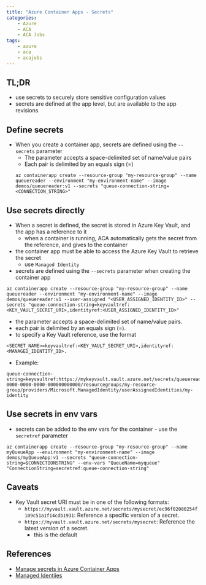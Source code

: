 ```yaml
---
title: "Azure Container Apps - Secrets"
categories:
    - Azure
    - ACA
    - ACA Jobs
tags:
    - azure
    - aca
    - acajobs
---
```


## TL;DR
- use secrets to securely store sensitive configuration values
- secrets are defined at the app level, but are available to the app revisions

## Define secrets
- When you create a container app, secrets are defined using the `--secrets` parameter
    - The parameter accepts a space-delimited set of name/value pairs
    - Each pair is delimited by an equals sign (=)
    ```
    az containerapp create --resource-group "my-resource-group" --name queuereader --environment "my-environment-name" --image demos/queuereader:v1 --secrets "queue-connection-string=<CONNECTION_STRING>"
    ```

## Use secrets directly
- When a secret is defined, the secret is stored in Azure Key Vault, and the app has a reference to it
    - when a container is running, ACA automatically gets the secret from the reference, and gives to the container
- the container app must be able to access the Azure Key Vault to retrieve the secret
    - use `Managed Identity`
- secrets are defined using the `--secrets` parameter when creating the container app
```
az containerapp create --resource-group "my-resource-group" --name queuereader --environment "my-environment-name" --image demos/queuereader:v1 --user-assigned "<USER_ASSIGNED_IDENTITY_ID>" --secrets "queue-connection-string=keyvaultref:<KEY_VAULT_SECRET_URI>,identityref:<USER_ASSIGNED_IDENTITY_ID>"
```
- the parameter accepts a space-delimited set of name/value pairs.
- each pair is delimited by an equals sign (=).
- to specify a Key Vault reference, use the format 
```
<SECRET_NAME>=keyvaultref:<KEY_VAULT_SECRET_URI>,identityref:<MANAGED_IDENTITY_ID>.
```
- Example:
```
queue-connection-string=keyvaultref:https://mykeyvault.vault.azure.net/secrets/queuereader,identityref:/subscriptions/00000000-0000-0000-0000-000000000000/resourcegroups/my-resource-group/providers/Microsoft.ManagedIdentity/userAssignedIdentities/my-identity
```

## Use secrets in env vars
- secrets can be added to the env vars for the container - use the `secretref` parameter
```
az containerapp create --resource-group "my-resource-group" --name myQueueApp --environment "my-environment-name" --image demos/myQueueApp:v1 --secrets "queue-connection-string=$CONNECTIONSTRING" --env-vars "QueueName=myqueue" "ConnectionString=secretref:queue-connection-string"
```

## Caveats

- Key Vault secret URI must be in one of the following formats:
    - `https://myvault.vault.azure.net/secrets/mysecret/ec96f02080254f109c51a1f14cdb1931`: Reference a specific version of a secret.
    - `https://myvault.vault.azure.net/secrets/mysecret`: Reference the latest version of a secret.
        - this is the default


## References
- [Manage secrets in Azure Container Apps](https://learn.microsoft.com/en-us/azure/container-apps/manage-secrets?tabs=azure-cli)
- [Managed Identiies](https://learn.microsoft.com/en-us/azure/container-apps/managed-identity?tabs=cli%2Cpython)